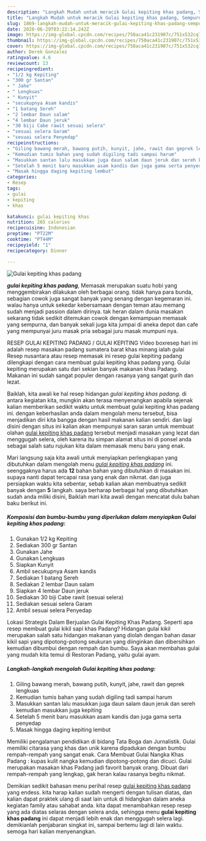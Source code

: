 ```yaml
---
description: "Langkah Mudah untuk meracik Gulai kepiting khas padang, Sempurna"
title: "Langkah Mudah untuk meracik Gulai kepiting khas padang, Sempurna"
slug: 1869-langkah-mudah-untuk-meracik-gulai-kepiting-khas-padang-sempurna
date: 2020-06-29T03:22:14.242Z
image: https://img-global.cpcdn.com/recipes/750aca41c231907c/751x532cq70/gulai-kepiting-khas-padang-foto-resep-utama.jpg
thumbnail: https://img-global.cpcdn.com/recipes/750aca41c231907c/751x532cq70/gulai-kepiting-khas-padang-foto-resep-utama.jpg
cover: https://img-global.cpcdn.com/recipes/750aca41c231907c/751x532cq70/gulai-kepiting-khas-padang-foto-resep-utama.jpg
author: Derek Gonzalez
ratingvalue: 4.6
reviewcount: 13
recipeingredient:
- "1/2 kg Kepiting"
- "300 gr Santan"
- " Jahe"
- " Lengkuas"
- " Kunyit"
- "secukupnya Asam kandis"
- "1 batang Sereh"
- "2 lembar Daun salam"
- "4 lembar Daun jeruk"
- "30 biji Cabe rawit sesuai selera"
- "sesuai selera Garam"
- "sesuai selera Penyedap"
recipeinstructions:
- "Giling bawang merah, bawang putih, kunyit, jahe, rawit dan geprek lengkuas"
- "Kemudian tumis bahan yang sudah digiling tadi sampai harum"
- "Masukkan santan lalu masukkan juga daun salam daun jeruk dan sereh kemudian masukkan juga kepiting"
- "Setelah 5 menit baru masukkan asam kandis dan juga gama serta penyedap"
- "Masak hingga daging kepiting lembut"
categories:
- Resep
tags:
- gulai
- kepiting
- khas

katakunci: gulai kepiting khas 
nutrition: 265 calories
recipecuisine: Indonesian
preptime: "PT22M"
cooktime: "PT44M"
recipeyield: "1"
recipecategory: Dinner

---
```



![Gulai kepiting khas padang](https://img-global.cpcdn.com/recipes/750aca41c231907c/751x532cq70/gulai-kepiting-khas-padang-foto-resep-utama.jpg)

<b><i>gulai kepiting khas padang</i></b>, Memasak merupakan suatu hobi yang menggembirakan dilakukan oleh berbagai orang. tidak hanya para bunda, sebagian cowok juga sangat banyak yang senang dengan kegemaran ini. walau hanya untuk sekedar kebersamaan dengan teman atau memang sudah menjadi passion dalam dirinya. tak heran dalam dunia masakan sekarang tidak sedikit ditemukan cowok dengan kemampuan memasak yang sempurna, dan banyak sekali juga kita jumpai di aneka depot dan cafe yang mempunyai juru masak pria sebagai juru masak mumpuni nya.

RESEP GULAI KEPITING PADANG / GULAI KEPITING Video boxresep hari ini adalah resep masakan padang sumatera barat khas minang ialah gulai Resep nusantara atau resep memasak ini resep gulai kepiting padang dilengkapi dengan cara membuat gulai kepiting khas padang yang. Gulai kepiting merupakan satu dari sekian banyak makanan khas Padang. Makanan ini sudah sangat populer dengan rasanya yang sangat gurih dan lezat.

Baiklah, kita awali ke hal resep hidangan <i>gulai kepiting khas padang</i>. di antara kegiatan kita, mungkin akan terasa menyenangkan apabila sejenak kalian memberikan sedikit waktu untuk membuat gulai kepiting khas padang ini. dengan keberhasilan anda dalam mengolah menu tersebut, bisa menjadikan diri kita bangga dengan hasil makanan kalian sendiri. dan lagi disini dengan situs ini kalian akan mempunyai saran saran untuk membuat olahan <u>gulai kepiting khas padang</u> tersebut menjadi masakan yang lezat dan menggugah selera, oleh karena itu simpan alamat situs ini di ponsel anda sebagai salah satu rujukan kita dalam memasak menu baru yang enak.


Mari langsung saja kita awali untuk menyiapkan perlengkapan yang dibutuhkan dalam mengolah menu <u><i>gulai kepiting khas padang</i></u> ini. seenggaknya harus ada <b>12</b> bahan bahan yang dibutuhkan di masakan ini. supaya nanti dapat tercapai rasa yang enak dan nikmat. dan juga persiapkan waktu kita sebentar, sebab kalian akan membuatnya sedikit banyak dengan <b>5</b> langkah. saya berharap berbagai hal yang dibutuhkan sudah anda miliki disini, Baiklah mari kita awali dengan mencatat dulu bahan baku berikut ini.

<!--inarticleads1-->

##### Komposisi dan bumbu-bumbu yang diperlukan dalam menyiapkan Gulai kepiting khas padang:

1. Gunakan 1/2 kg Kepiting
1. Sediakan 300 gr Santan
1. Gunakan  Jahe
1. Gunakan  Lengkuas
1. Siapkan  Kunyit
1. Ambil secukupnya Asam kandis
1. Sediakan 1 batang Sereh
1. Sediakan 2 lembar Daun salam
1. Siapkan 4 lembar Daun jeruk
1. Sediakan 30 biji Cabe rawit (sesuai selera)
1. Sediakan sesuai selera Garam
1. Ambil sesuai selera Penyedap


Lokasi Strategis Dalam Berjualan Gulai Kepiting Khas Padang. Seperti apa resep membuat gulai kikil sapi khas Padang? Hidangan gulai kikil merupakan salah satu hidangan makanan yang diolah dengan bahan dasar kikil sapi yang dipotong-potong seukuran yang diinginkan dan dibersihkan kemudian dibumbui dengan rempah dan bumbu. Saya akan membahas gulai yang mudah kita temui di Restoran Padang, yaitu gulai ayam. 

<!--inarticleads2-->

##### Langkah-langkah mengolah Gulai kepiting khas padang:

1. Giling bawang merah, bawang putih, kunyit, jahe, rawit dan geprek lengkuas
1. Kemudian tumis bahan yang sudah digiling tadi sampai harum
1. Masukkan santan lalu masukkan juga daun salam daun jeruk dan sereh kemudian masukkan juga kepiting
1. Setelah 5 menit baru masukkan asam kandis dan juga gama serta penyedap
1. Masak hingga daging kepiting lembut


Memiliki pengalaman pendidikan di bidang Tata Boga dan Jurnalistik. Gulai memiliki citarasa yang khas dan unik karena dipadukan dengan bumbu rempah-rempah yang sangat enak. Cara Membuat Gulai Nangka Khas Padang : kupas kulit nangka kemudian dipotong-potong dan dicuci. Gulai merupakan masakan khas Padang jadi favorit banyak orang. Dibuat dari rempah-rempah yang lengkap, gak heran kalau rasanya begitu nikmat. 

Demikian sedikit bahasan menu perihal resep <u>gulai kepiting khas padang</u> yang endess. kita harap kalian sudah mengerti dengan tulisan diatas, dan kalian dapat praktek ulang di saat lain untuk di hidangkan dalam aneka kegiatan family atau sahabat anda. kita dapat menambahkan resep resep yang ada diatas selaras dengan selera anda, sehingga menu <b>gulai kepiting khas padang</b> ini dapat menjadi lebih enak dan menggugah selera lagi. demikianlah penjabaran singkat ini, sampai bertemu lagi di lain waktu. semoga hari kalian menyenangkan.
